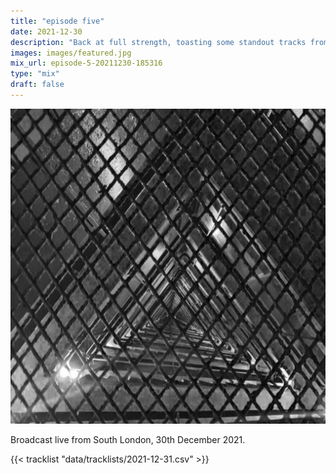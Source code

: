 ```yaml
---
title: "episode five"
date: 2021-12-30
description: "Back at full strength, toasting some standout tracks from every month of this savage year."
images: images/featured.jpg
mix_url: episode-5-20211230-185316
type: "mix"
draft: false
---
```


![artwork](images/featured.jpg)

Broadcast live from South London, 30th December 2021.

{{< tracklist "data/tracklists/2021-12-31.csv" >}}

